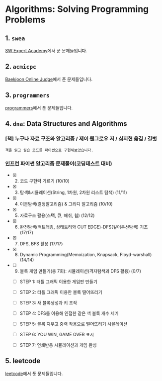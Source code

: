 # Algorithms: Solving Programming Problems

## 1. `swea`

[SW Expert Academy](https://swexpertacademy.com/main/code/problem/problemList.do)에서 푼 문제들입니다.



## 2. `acmicpc`

[Baekjoon Online Judge](https://www.acmicpc.net/)에서 푼 문제들입니다.



## 3. `programmers`

[programmers](https://programmers.co.kr/learn/challenges)에서 푼 문제들입니다.



## 4. `dna`: Data Structures and Algorithms

### [책] 누구나 자료 구조와 알고리즘 / 제이 웬그로우 저 / 심지현 옮김 / 길벗

    책을 읽고 실습 코드를 파이썬으로 구현해보았습니다.

### [인프런](https://www.inflearn.com/course/파이썬-알고리즘-문제풀이-코딩테스트/dashboard) 파이썬 알고리즘 문제풀이(코딩테스트 대비)

- [X] 2. 코드 구현력 기르기 (10/10)
- [X] 3. 탐색&시뮬레이션(String, 1차원, 2차원 리스트 탐색) (11/11)
- [X] 4. 이분탐색(결정알고리즘) & 그리디 알고리즘 (10/10)
- [X] 5. 자료구조 활용(스택, 큐, 해쉬, 힙) (12/12)
- [X] 6. 완전탐색(백트래킹, 상태트리와 CUT EDGE)-DFS(깊이우선탐색) 기초 (17/17)
- [X] 7. DFS, BFS 활용 (17/17)
- [X] 8. Dynamic Programming(Memoization, Knapsack, Floyd-warshall) (14/14)
- [ ] 9. 블록 게임 만들기(총 7회): 시뮬레이션(격자탐색과 DFS 활용) (0/7)
    - [ ] STEP 1: 터틀 그래픽 이용한 게임판 만들기
    - [ ] STEP 2: 터틀 그래픽 이용한 블록 떨어뜨리기
    - [ ] STEP 3: 새 블록생성과 키 조작
    - [ ] STEP 4: DFS를 이용해 인접한 같은 색 블록 개수 세기
    - [ ] STEP 5: 블록 지우고 중력 작용으로 떨어뜨리기 시뮬레이션
    - [ ] STEP 6: YOU WIN, GAME OVER 표시
    - [ ] STEP 7: 연쇄반응 시뮬레이션과 게임 완성



## 5. leetcode

[leetcode](https://leetcode.com/)에서 푼 문제들입니다.
